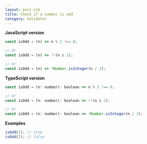 ```yaml
---
layout: post.njk
title: Check if a number is odd
category: Validator
---
```


**JavaScript version**

```js
const isOdd = (n) => n % 2 !== 0;

// Or
const isOdd = (n) => !!(n & 1);

// Or
const isOdd = (n) => !Number.isInteger(n / 2);
```

**TypeScript version**

```js
const isOdd = (n: number): boolean => n % 2 !== 0;

// Or
const isOdd = (n: number): boolean => !!(n & 1);

// Or
const isOdd = (n: number): boolean => !Number.isInteger(n / 2);
```

**Examples**

```js
isOdd(1); // true
isOdd(2); // false
```
